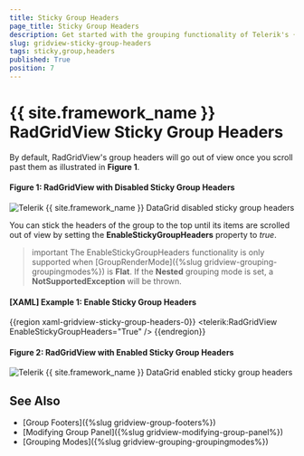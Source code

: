 ```yaml
---
title: Sticky Group Headers
page_title: Sticky Group Headers
description: Get started with the grouping functionality of Telerik's {{ site.framework_name }} DataGrid and learn how to stick the headers of a group to the top. 
slug: gridview-sticky-group-headers
tags: sticky,group,headers
published: True
position: 7
---
```


# {{ site.framework_name }} RadGridView Sticky Group Headers

By default, RadGridView's group headers will go out of view once you scroll past them as illustrated in **Figure 1**.

#### __Figure 1: RadGridView with Disabled Sticky Group Headers__

![Telerik {{ site.framework_name }} DataGrid disabled sticky group headers](images/disabledstickygroupheaders.png)

You can stick the headers of the group to the top until its items are scrolled out of view by setting the **EnableStickyGroupHeaders** property to *true*.

>important The EnableStickyGroupHeaders functionality is only supported when [GroupRenderMode]({%slug gridview-grouping-groupingmodes%}) is **Flat**. If the **Nested** grouping mode is set, a **NotSupportedException** will be thrown.

#### __[XAML] Example 1: Enable Sticky Group Headers__

{{region xaml-gridview-sticky-group-headers-0}}
	<telerik:RadGridView EnableStickyGroupHeaders="True" />
{{endregion}}

#### __Figure 2: RadGridView with Enabled Sticky Group Headers__

![Telerik {{ site.framework_name }} DataGrid enabled sticky group headers](images/enabledstickygroupheaders.png)

## See Also

 * [Group Footers]({%slug gridview-group-footers%})
 * [Modifying Group Panel]({%slug gridview-modifying-group-panel%})
 * [Grouping Modes]({%slug gridview-grouping-groupingmodes%})
